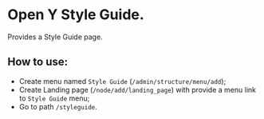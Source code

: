 # Open Y Style Guide. 
Provides a Style Guide page.
## How to use:
- Create menu named `Style Guide` (`/admin/structure/menu/add`);
- Create Landing page (`/node/add/landing_page`) with provide a menu link to `Style Guide` menu;
- Go to path `/styleguide`.
